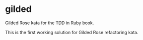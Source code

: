 # gilded
Gilded Rose kata for the TDD in Ruby book.

This is the first working solution for Gilded Rose refactoring kata.
